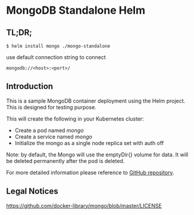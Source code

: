 MongoDB Standalone Helm
=======

TL;DR;
------

```console
$ helm install mongo ./mongo-standalone
```

use default connection string to connect
```
mongodb://<host>:<port>/
```

Introduction
------------

This is a sample MongoDB container deployment using the Helm project. This is designed for testing purpose.

This will create the following in your Kubernetes cluster:

 * Create a pod named *mongo*
 * Create a service named *mongo*
 * Initialize the mongo as a single node replica set with auth off
 
Note: by default, the Mongo will use the emptyDir{} volume for data. It will be deleted permanently after the pod is deleted.
 
For more detailed information please reference to [GitHub repository](https://github.com/docker-library/mongo/tree/master/7.0).

Legal Notices
-------------

https://github.com/docker-library/mongo/blob/master/LICENSE

